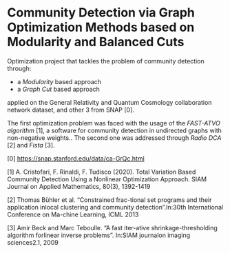 # Community Detection via Graph Optimization Methods based on Modularity and Balanced Cuts

Optimization project that tackles the problem of community detection through: 

- a *Modularity* based approach 
- a *Graph Cut* based approach 

applied on the General Relativity and Quantum Cosmology collaboration network dataset, and other 3 from SNAP [0].

The first optimization problem was faced with the usage of the *FAST-ATVO algorithm* [1], a software for community detection in undirected graphs
with non-negative weights.. The second one was addressed through *Radio DCA* [2] and *Fista* [3]. 


[0] https://snap.stanford.edu/data/ca-GrQc.html


[1]  A. Cristofari, F. Rinaldi, F. Tudisco (2020). Total Variation Based Community Detection Using a Nonlinear Optimization Approach. SIAM Journal on Applied Mathematics, 80(3), 1392-1419


[2]  Thomas Bühler et al. “Constrained frac-tional set programs and their application inlocal clustering and community detection”.In:30th International Conference on Ma-chine Learning, ICML 2013


[3] Amir Beck and Marc Teboulle. “A fast iter-ative shrinkage-thresholding algorithm forlinear inverse problems”. In:SIAM journalon imaging sciences2.1, 2009
